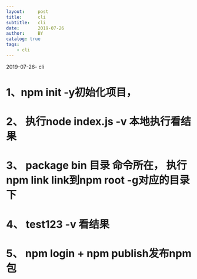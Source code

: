 ```yaml
---
layout:     post
title:      cli
subtitle:   cli
date:       2019-07-26
author:     BY
catalog: true
tags:
    - cli
---
```


2019-07-26- cli
# 1、npm init -y初始化项目，
# 2、 执行node  index.js -v 本地执行看结果
# 3、 package bin 目录 命令所在， 执行npm link link到npm root -g对应的目录下 
# 4、 test123 -v 看结果
# 5、 npm login + npm publish发布npm包